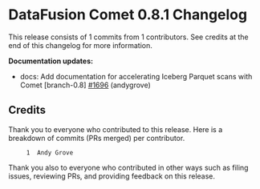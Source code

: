 <!--
Licensed to the Apache Software Foundation (ASF) under one
or more contributor license agreements.  See the NOTICE file
distributed with this work for additional information
regarding copyright ownership.  The ASF licenses this file
to you under the Apache License, Version 2.0 (the
"License"); you may not use this file except in compliance
with the License.  You may obtain a copy of the License at

  http://www.apache.org/licenses/LICENSE-2.0

Unless required by applicable law or agreed to in writing,
software distributed under the License is distributed on an
"AS IS" BASIS, WITHOUT WARRANTIES OR CONDITIONS OF ANY
KIND, either express or implied.  See the License for the
specific language governing permissions and limitations
under the License.
-->

# DataFusion Comet 0.8.1 Changelog

This release consists of 1 commits from 1 contributors. See credits at the end of this changelog for more information.

**Documentation updates:**

- docs: Add documentation for accelerating Iceberg Parquet scans with Comet [branch-0.8] [#1696](https://github.com/apache/datafusion-comet/pull/1696) (andygrove)

## Credits

Thank you to everyone who contributed to this release. Here is a breakdown of commits (PRs merged) per contributor.

```
     1	Andy Grove
```

Thank you also to everyone who contributed in other ways such as filing issues, reviewing PRs, and providing feedback on this release.
